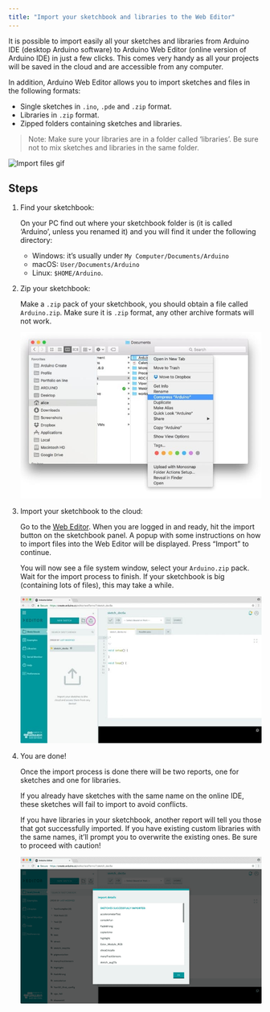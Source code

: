 ```yaml
---
title: "Import your sketchbook and libraries to the Web Editor"
---
```


It is possible to import easily all your sketches and libraries from Arduino IDE (desktop Arduino software) to Arduino Web Editor (online version of Arduino IDE) in just a few clicks. This comes very handy as all your projects will be saved in the cloud and are accessible from any computer.

In addition, Arduino Web Editor allows you to import sketches and files in the following formats:

* Single sketches in `.ino`, `.pde` and `.zip` format.
* Libraries in `.zip` format.
* Zipped folders containing sketches and libraries.

> Note: Make sure your libraries are in a folder called ‘libraries’. Be sure not to mix sketches and libraries in the same folder.

![Import files gif](img/ImportFiles.gif)

## Steps

1. Find your sketchbook:

   On your PC find out where your sketchbook folder is (it is called ‘Arduino’, unless you renamed it) and you will find it under the following directory:

   * Windows: it’s usually under `My Computer/Documents/Arduino`
   * macOS: `User/Documents/Arduino`
   * Linux: `$HOME/Arduino`.

2. Zip your sketchbook:

   Make a `.zip` pack of your sketchbook, you should obtain a file called `Arduino.zip`. Make sure it is `.zip` format, any other archive formats will not work.

   ![Create ZIP file](img/ImportFiles1.jpg)

3. Import your sketchbook to the cloud:

   Go to the [Web Editor](https://create.arduino.cc/editor). When you are logged in and ready, hit the import button on the sketchbook panel. A popup with some instructions on how to import files into the Web Editor will be displayed. Press “Import” to continue.

   You will now see a file system window, select your `Arduino.zip` pack. Wait for the import process to finish. If your sketchbook is big (containing lots of files), this may take a while.

   ![Import button location](img/ImportFiles2.jpg)

4. You are done!

   Once the import process is done there will be two reports, one for sketches and one for libraries.

   If you already have sketches with the same name on the online IDE, these sketches will fail to import to avoid conflicts.

   If you have libraries in your sketchbook, another report will tell you those that got successfully imported. If you have existing custom libraries with the same names, it’ll prompt you to overwrite the existing ones. Be sure to proceed with caution!

   ![Import report](img/ImportFiles3.png)
